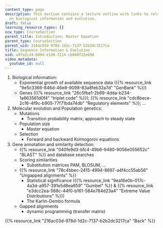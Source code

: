 ```yaml
---
content_type: page
description: This section contains a lecture outline with links to related materials
  on biological information and evolution.
draft: false
learning_resource_types: []
ocw_type: CourseSection
parent_title: Introduction; Master Equation
parent_type: CourseSection
parent_uid: 216ac03d-978d-1d2c-7137-b2b2dc3217ca
title: Sequence Information & Evolution
uid: a9fa2cd4-689d-e1d6-7214-cb040f22e69d
video_metadata:
  youtube_id: null
---
```

1. Biological information:
    - Exponential growth of available sequence data ({{% resource_link "9e5c3366-846d-46e8-9098-83a8feb32a7d" "GenBank" %}})
    - Genes ({{% resource_link "26c5fbe1-2b69-4dda-b234-1a663561d0f4" "triplet code" %}}); {{% resource_link "cdc8bece-2c16-4f9c-b905-77f71bda74db" "Regulatory elements" %}}; …
2. Molecular evolution and Population genetics:
    - Mutations
        - Transition probability matrix; approach to steady state
    - Population size
        - Master equation
    - Selection
        - Forward and backward Kolmogorov equations
3. Gene annotation and similarity detection:
    - {{% resource_link "040fe9d3-bfc4-49b6-9480-9056e055652c" "BLAST" %}} and database searches
    - Scoring similarities
        - Substitution matrices PAM, BLOSUM, …
    - {{% resource_link "78c4bbec-2415-4994-8697-a4f4cc55ab56" "Ungapped alignments" %}}
        - Statistical significance ({{% resource_link "9ea16e0b-017c-4a3d-a957-391e5d8ea659" "Gumbel" %}} & {{% resource_link "e3dcc2ea-568c-44f0-b161-584e784d23a4" "Extreme Value Distributions" %}})
        - The Karlin-Dembo formula
    - Gapped alignments
        - dynamic programming (transfer matrix)

{{% resource_link "216ac03d-978d-1d2c-7137-b2b2dc3217ca" "Back" %}}